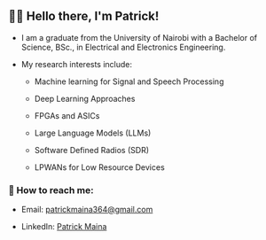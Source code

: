 ## 👋🏾 Hello there, I'm Patrick!
- I am a graduate from the University of Nairobi with a Bachelor of Science, BSc., in Electrical and Electronics Engineering.

- My research interests include:
  - Machine learning for Signal and Speech Processing
   
  - Deep Learning Approaches
    
  - FPGAs and ASICs
      
  - Large Language Models (LLMs)
 
  - Software Defined Radios (SDR)
 
  - LPWANs for Low Resource Devices

### 🚀 How to reach me:
- Email: patrickmaina364@gmail.com

- LinkedIn: [Patrick Maina](https://www.linkedin.com/in/patrick-maina-6515321b0/)
